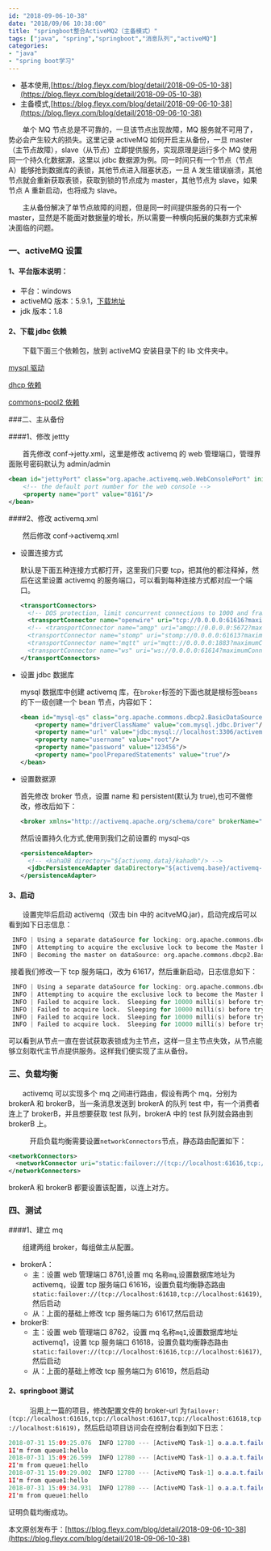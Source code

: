 ```yaml
---
id: "2018-09-06-10-38"
date: "2018/09/06 10:38:00"
title: "springboot整合ActiveMQ2（主备模式）"
tags: ["java", "spring","springboot","消息队列","activeMQ"]
categories: 
- "java"
- "spring boot学习"
---
```



- 基本使用,[https://blog.fleyx.com/blog/detail/2018-09-05-10-38](https://blog.fleyx.com/blog/detail/2018-09-05-10-38)
- 主备模式,[https://blog.fleyx.com/blog/detail/2018-09-06-10-38](https://blog.fleyx.com/blog/detail/2018-09-06-10-38)

&emsp;&emsp;单个 MQ 节点总是不可靠的，一旦该节点出现故障，MQ 服务就不可用了，势必会产生较大的损失。这里记录 activeMQ 如何开启主从备份，一旦 master（主节点故障），slave（从节点）立即提供服务，实现原理是运行多个 MQ 使用同一个持久化数据源，这里以 jdbc 数据源为例。同一时间只有一个节点（节点 A）能够抢到数据库的表锁，其他节点进入阻塞状态，一旦 A 发生错误崩溃，其他节点就会重新获取表锁，获取到锁的节点成为 master，其他节点为 slave，如果节点 A 重新启动，也将成为 slave。

&emsp;&emsp;主从备份解决了单节点故障的问题，但是同一时间提供服务的只有一个 master，显然是不能面对数据量的增长，所以需要一种横向拓展的集群方式来解决面临的问题。

### 一、activeMQ 设置

#### 1、平台版本说明：

- 平台：windows
- activeMQ 版本：5.9.1，[下载地址](https://www.apache.org/dist/activemq/5.9.1/apache-activemq-5.9.1-bin.zip.asc)
- jdk 版本：1.8

#### 2、下载 jdbc 依赖

&emsp;&emsp;下载下面三个依赖包，放到 activeMQ 安装目录下的 lib 文件夹中。

[mysql 驱动](http://central.maven.org/maven2/mysql/mysql-connector-java/5.1.38/mysql-connector-java-5.1.38.jar)

[dhcp 依赖](http://central.maven.org/maven2/org/apache/commons/commons-dbcp2/2.1.1/commons-dbcp2-2.1.1.jar)

[commons-pool2 依赖](http://maven.aliyun.com/nexus/service/local/artifact/maven/redirect?r=jcenter&g=org.apache.commons&a=commons-pool2&v=2.6.0&e=jar)

###二、主从备份

####1、修改 jettty

&emsp;&emsp;首先修改 conf->jetty.xml，这里是修改 activemq 的 web 管理端口，管理界面账号密码默认为 admin/admin

```xml
<bean id="jettyPort" class="org.apache.activemq.web.WebConsolePort" init-method="start">
    <!-- the default port number for the web console -->
    <property name="port" value="8161"/>
</bean>
```

<!-- more -->

####2、修改 activemq.xml

&emsp;&emsp;然后修改 conf->activemq.xml

- 设置连接方式

  默认是下面五种连接方式都打开，这里我们只要 tcp，把其他的都注释掉，然后在这里设置 activemq 的服务端口，可以看到每种连接方式都对应一个端口。

  ```xml
  <transportConnectors>
    <!-- DOS protection, limit concurrent connections to 1000 and frame size to 100MB -->
    <transportConnector name="openwire" uri="tcp://0.0.0.0:61616?maximumConnections=1000&amp;wireFormat.maxFrameSize=104857600"/>
    <!-- <transportConnector name="amqp" uri="amqp://0.0.0.0:5672?maximumConnections=1000&amp;wireFormat.maxFrameSize=104857600"/>
    <transportConnector name="stomp" uri="stomp://0.0.0.0:61613?maximumConnections=1000&amp;wireFormat.maxFrameSize=104857600"/>
    <transportConnector name="mqtt" uri="mqtt://0.0.0.0:1883?maximumConnections=1000&amp;wireFormat.maxFrameSize=104857600"/>
    <transportConnector name="ws" uri="ws://0.0.0.0:61614?maximumConnections=1000&amp;wireFormat.maxFrameSize=104857600"/> -->
  </transportConnectors>
  ```

* 设置 jdbc 数据库

  mysql 数据库中创建 activemq 库，在`broker`标签的下面也就是根标签`beans`的下一级创建一个 bean 节点，内容如下：

  ```xml
  <bean id="mysql-qs" class="org.apache.commons.dbcp2.BasicDataSource" destroy-method="close">
      <property name="driverClassName" value="com.mysql.jdbc.Driver"/>
      <property name="url" value="jdbc:mysql://localhost:3306/activemq?relaxAutoCommit=true"/>
      <property name="username" value="root"/>
      <property name="password" value="123456"/>
      <property name="poolPreparedStatements" value="true"/>
  </bean>
  ```

* 设置数据源

  首先修改 broker 节点，设置 name 和 persistent(默认为 true),也可不做修改，修改后如下：

  ```xml
  <broker xmlns="http://activemq.apache.org/schema/core" brokerName="mq1" persistent="true" dataDirectory="${activemq.data}">
  ```

  然后设置持久化方式,使用到我们之前设置的 mysql-qs

  ```xml
  <persistenceAdapter>
    <!-- <kahaDB directory="${activemq.data}/kahadb"/> -->
    <jdbcPersistenceAdapter dataDirectory="${activemq.base}/activemq-data" dataSource="#mysql-qs"/>
  </persistenceAdapter>
  ```

#### 3、启动

&emsp;&emsp;设置完毕后启动 activemq（双击 bin 中的 acitveMQ.jar)，启动完成后可以看到如下日志信息：

```verilog
 INFO | Using a separate dataSource for locking: org.apache.commons.dbcp2.BasicDataSource@179ece50
 INFO | Attempting to acquire the exclusive lock to become the Master broker
 INFO | Becoming the master on dataSource: org.apache.commons.dbcp2.BasicDataSource@179ece50
```

​ 接着我们修改一下 tcp 服务端口，改为 61617，然后重新启动，日志信息如下：

```verilog
 INFO | Using a separate dataSource for locking: org.apache.commons.dbcp2.BasicDataSource@179ece50
 INFO | Attempting to acquire the exclusive lock to become the Master broker
 INFO | Failed to acquire lock.  Sleeping for 10000 milli(s) before trying again...
 INFO | Failed to acquire lock.  Sleeping for 10000 milli(s) before trying again...
 INFO | Failed to acquire lock.  Sleeping for 10000 milli(s) before trying again...
 INFO | Failed to acquire lock.  Sleeping for 10000 milli(s) before trying again...
```

可以看到从节点一直在尝试获取表锁成为主节点，这样一旦主节点失效，从节点能够立刻取代主节点提供服务。这样我们便实现了主从备份。

### 三、负载均衡

&emsp;&emsp;activemq 可以实现多个 mq 之间进行路由，假设有两个 mq，分别为 brokerA 和 brokerB，当一条消息发送到 brokerA 的队列 test 中，有一个消费者连上了 brokerB，并且想要获取 test 队列，brokerA 中的 test 队列就会路由到 brokerB 上。

&emsp;&emsp;&emsp;开启负载均衡需要设置`networkConnectors`节点，静态路由配置如下：

```xml
<networkConnectors>
  <networkConnector uri="static:failover://(tcp://localhost:61616,tcp://localhost:61617)"           duplex="false"/>
</networkConnectors>
```

brokerA 和 brokerB 都要设置该配置，以连上对方。

### 四、测试

####1、建立 mq

&emsp;&emsp;组建两组 broker，每组做主从配置。

- brokerA：
  - 主：设置 web 管理端口 8761,设置 mq 名称`mq`,设置数据库地址为 activemq，设置 tcp 服务端口 61616，设置负载均衡静态路由`static:failover://(tcp://localhost:61618,tcp://localhost:61619)`,然后启动
  - 从：上面的基础上修改 tcp 服务端口为 61617,然后启动
- brokerB:
  - 主：设置 web 管理端口 8762，设置 mq 名称`mq1`,设置数据库地址 activemq1，设置 tcp 服务端口 61618，设置负载均衡静态路由`static:failover://(tcp://localhost:61616,tcp://localhost:61617)`,然后启动
  - 从：上面的基础上修改 tcp 服务端口为 61619，然后启动

#### 2、springboot 测试

&emsp;&emsp;&emsp;沿用上一篇的项目，修改配置文件的 broker-url 为`failover:(tcp://localhost:61616,tcp://localhost:61617,tcp://localhost:61618,tcp://localhost:61619)`，然后启动项目访问会在控制台看到如下日志：

```java
2018-07-31 15:09:25.076  INFO 12780 --- [ActiveMQ Task-1] o.a.a.t.failover.FailoverTransport       : Successfully connected to tcp://localhost:61618
1I'm from queue1:hello
2018-07-31 15:09:26.599  INFO 12780 --- [ActiveMQ Task-1] o.a.a.t.failover.FailoverTransport       : Successfully connected to tcp://localhost:61618
2I'm from queue1:hello
2018-07-31 15:09:29.002  INFO 12780 --- [ActiveMQ Task-1] o.a.a.t.failover.FailoverTransport       : Successfully connected to tcp://localhost:61616
1I'm from queue1:hello
2018-07-31 15:09:34.931  INFO 12780 --- [ActiveMQ Task-1] o.a.a.t.failover.FailoverTransport       : Successfully connected to tcp://localhost:61618
2I'm from queue1:hello
```

证明负载均衡成功。

本文原创发布于：[https://blog.fleyx.com/blog/detail/2018-09-06-10-38](https://blog.fleyx.com/blog/detail/2018-09-06-10-38)
